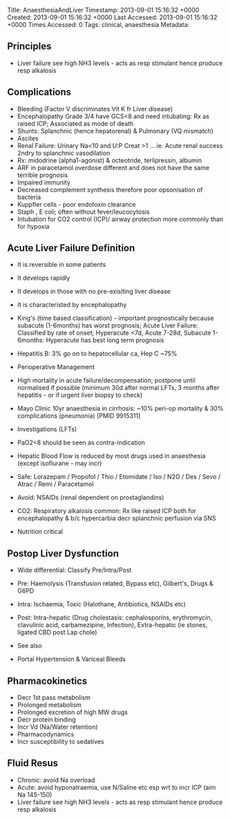 Title: AnaesthesiaAndLiver
Timestamp: 2013-09-01 15:16:32 +0000
Created: 2013-09-01 15:16:32 +0000
Last Accessed: 2013-09-01 15:16:32 +0000
Times Accessed: 0
Tags: clinical, anaesthesia
Metadata: 

## Principles

- Liver failure see high NH3 levels - acts as resp stimulant hence produce resp alkalosis

## Complications

- Bleeding (Factor V discriminates Vit K fr Liver disease)
- Encephalopathy Grade 3/4 have GCS<8 and need intubating: Rx as raised ICP; Associated as mode of death
- Shunts: Splanchnic (hence hepatorenal) & Pulmonary (VQ mismatch)
- Ascites
- Renal Failure: Urinary Na<10 and U:P Creat >1 ... ie. Acute renal success 2ndry to splanchnic vasodilation
- Rx: midodrine (alpha1-agonist) & octeotride, terlipressin, albumin
- ARF in paracetamol overdose different and does not have the same terrible prognosis
- Impaired immunity
- Decreased complement synthesis therefore poor opsonisation of bacteria
- Kuppfler cells - poor endotoxin clearance
- Staph , E coli; often without fever/leucocytosis
- Intubation for CO2 control (ICP)/ airway protection more commonly than for hypoxia

## Acute Liver Failure Definition
- It is reversible in some patients
- It develops rapidly
- It develops in those with no pre-exisiting liver disease
- It is characteristed by encephalopathy

- King's (time based classification) - important prognostically because subacute (1-6months) has worst prognosis; Acute Liver Failure: Classified by rate of onset; Hyperacute <7d, Acute 7-28d, Subacute 1-6months: Hyperacute has best long term prognosis
- Hepatitis B: 3% go on to hepatocellular ca, Hep C ~75%
- Perioperative Management
- High mortality in acute failure/decompensation; postpone until normalised if possible (minimum 30d after normal LFTs, 3 months after hepatitis - or if urgent liver biopsy to check)
- Mayo Clinic 10yr anaesthesia in cirrhosis: ~10% peri-op mortality & 30% complications (pneumonia) [PMID 9915311]
- Investigations (LFTs)
- PaO2<8 should be seen as contra-indication
- Hepatic Blood Flow is reduced by most drugs used in anaesthesia (except isoflurane - may incr)
- Safe: Lorazepam / Propofol / Thio / Etomidate / Iso / N2O / Des / Sevo / Atrac / Remi / Paracetamol
- Avoid: NSAIDs (renal dependent on prostaglandins)
- CO2: Respiratory alkalosis common: Rx like raised ICP both for encephalopathy & b/c hypercarbia decr splanchnic perfusion via SNS
- Nutrition critical


## Postop Liver Dysfunction
- Wide differential: Classify Pre/Intra/Post
- Pre: Haemolysis (Transfusion related, Bypass etc), Gilbert's, Drugs & G6PD
- Intra: Ischaemia, Toxic (Halothane, Antibiotics, NSAIDs etc)
- Post: Intra-hepatic (Drug cholestasis: cephalosporins, erythromycin, clavulinic acid, carbamezipine, Infection), Extra-hepatic (ie stones, ligated CBD post Lap chole)

- See also
- Portal Hypertension & Variceal Bleeds


## Pharmacokinetics
- Decr 1st pass metabolism
- Prolonged metabolism
- Prolonged excretion of high MW drugs
- Decr protein binding
- Incr Vd (Na/Water retention)
- Pharmacodynamics
- Incr susceptibility to sedatives

## Fluid Resus
- Chronic: avoid Na overload
- Acute: avoid hyponatraemia, use N/Saline etc esp wrt to incr ICP (aim Na 145-150)
- Liver failure see high NH3 levels - acts as resp stimulant hence produce resp alkalosis

